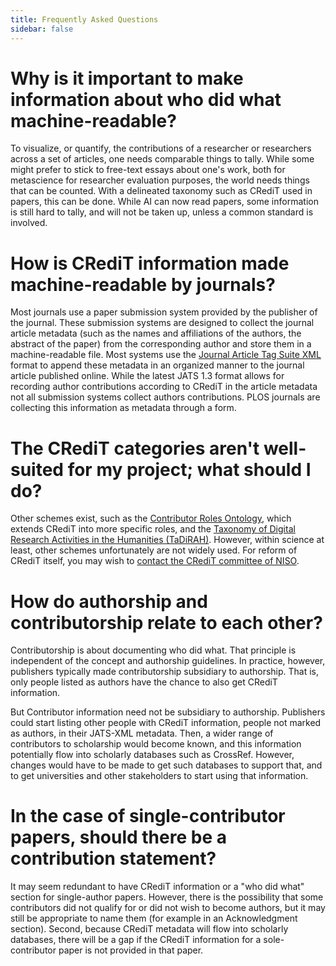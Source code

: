 ```yaml
---
title: Frequently Asked Questions
sidebar: false
---
```


# Why is it important to make information about who did what machine-readable?

To visualize, or quantify, the contributions of a researcher or researchers across a set of articles, one needs comparable things to tally. While some might prefer to stick to free-text essays about one's work, both for metascience for researcher evaluation purposes, the world needs things that can be counted. With a delineated taxonomy such as CRediT used in papers, this can be done. While AI can now read papers, some information is still hard to tally, and will not be taken up, unless a common standard is involved.

# How is CRediT information made machine-readable by journals?

Most journals use a paper submission system provided by the publisher of the journal. These submission systems are designed to collect the journal article metadata (such as the names and affiliations of the authors, the abstract of the paper) from the corresponding author and store them in a machine-readable file. Most systems use the [Journal Article Tag Suite XML](https://jats.nlm.nih.gov/publishing/1.3/) format to append these metadata in an organized manner to the journal article published online. While the latest JATS 1.3 format allows for recording author contributions according to CRediT in the article metadata not all submission systems collect authors contributions. PLOS journals are collecting this information as metadata through a form. 

# The CRediT categories aren't well-suited for my project; what should I do?

Other schemes exist, such as the [Contributor Roles Ontology](https://github.com/data2health/contributor-role-ontology), which extends CRediT into more specific roles, and the [Taxonomy of Digital Research Activities in the Humanities (TaDiRAH)](https://vocabs.dariah.eu/tadirah/en/). However, within science at least, other schemes unfortunately are not widely used. For reform of CRediT itself, you may wish to [contact the CRediT committee of NISO](https://www.niso.org/standards-committees/credit). 

# How do authorship and contributorship relate to each other?

Contributorship is about documenting who did what. That principle is independent of the concept and authorship guidelines. In practice, however, publishers typically made contributorship subsidiary to authorship. That is, only people listed as authors have the chance to also get CRediT information.

But Contributor information need not be subsidiary to authorship. Publishers could start listing other people with CRediT information, people not marked as authors, in their JATS-XML metadata. Then, a wider range of contributors to scholarship would become known, and this information potentially flow into scholarly databases such as CrossRef. However, changes would have to be made to get such databases to support that, and to get universities and other stakeholders to start using that information.

# In the case of single-contributor papers, should there be a contribution statement?

It may seem redundant to have CRediT information or a "who did what" section for single-author papers. However, there is the possibility that some contributors did not qualify for or did not wish to become authors, but it may still be appropriate to name them (for example in an Acknowledgment section). Second, because CRediT metadata will flow into scholarly databases, there will be a gap if the CRediT information for a sole-contributor paper is not provided in that paper.
